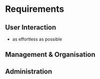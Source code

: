 Requirements
==========================================








## User Interaction

+   as effortless as possible



## Management & Organisation
 
 
 
## Administration


